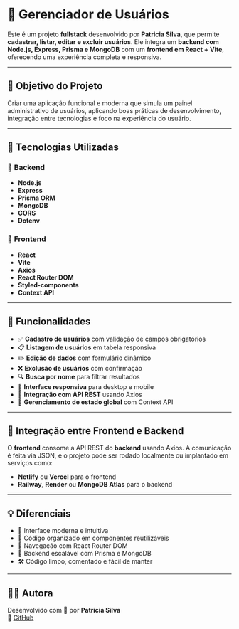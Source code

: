 # 👥 **Gerenciador de Usuários**

Este é um projeto **fullstack** desenvolvido por **Patricia Silva**, que permite **cadastrar, listar, editar e excluir usuários**. Ele integra um **backend com Node.js, Express, Prisma e MongoDB** com um **frontend em React + Vite**, oferecendo uma experiência completa e responsiva.

---

## 🎯 **Objetivo do Projeto**

Criar uma aplicação funcional e moderna que simula um painel administrativo de usuários, aplicando boas práticas de desenvolvimento, integração entre tecnologias e foco na experiência do usuário.

---

## 🚀 **Tecnologias Utilizadas**

### 🔧 **Backend**
- **Node.js**
- **Express**
- **Prisma ORM**
- **MongoDB**
- **CORS**
- **Dotenv**

### 🎨 **Frontend**
- **React**
- **Vite**
- **Axios**
- **React Router DOM**
- **Styled-components**
- **Context API**

---
## 📌 Funcionalidades

- ✅ **Cadastro de usuários** com validação de campos obrigatórios
- 📋 **Listagem de usuários** em tabela responsiva
- ✏️ **Edição de dados** com formulário dinâmico
- ❌ **Exclusão de usuários** com confirmação
- 🔍 **Busca por nome** para filtrar resultados
- 📱 **Interface responsiva** para desktop e mobile
- 🔄 **Integração com API REST** usando Axios
- 🧠 **Gerenciamento de estado global** com Context API

---

## 🔗 Integração entre Frontend e Backend

O **frontend** consome a API REST do **backend** usando Axios. A comunicação é feita via JSON, e o projeto pode ser rodado localmente ou implantado em serviços como:

- **Netlify** ou **Vercel** para o frontend
- **Railway**, **Render** ou **MongoDB Atlas** para o backend

---

## 💡 Diferenciais

- 🎨 Interface moderna e intuitiva
- 🧱 Código organizado em componentes reutilizáveis
- 🧭 Navegação com React Router DOM
- 🧩 Backend escalável com Prisma e MongoDB
- 🛠️ Código limpo, comentado e fácil de manter

---

## 🙋‍♀️ Autora

Desenvolvido com 💙 por **Patricia Silva**  
🔗 [GitHub](https://github.com/Patricia-Silva1)

